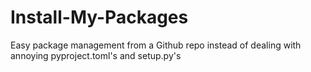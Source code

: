 # Install-My-Packages
Easy package management from a Github repo instead of dealing with annoying pyproject.toml's and setup.py's

